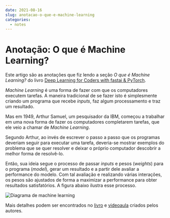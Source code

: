 ```yaml
---
date: 2021-08-16
slug: anotacao-o-que-e-machine-learning
categories:
  - notes
---
```


# Anotação: O que é Machine Learning?

Este artigo são as anotações que fiz lendo a seção *O que é Machine Learning?* do livro [Deep Learning for Coders with fastai & PyTorch](https://www.oreilly.com/library/view/deep-learning-for/9781492045519/).

<!-- more -->

*Machine Learning* é uma forma de fazer com que os computadores executem tarefas. A maneira 
tradicional de se fazer isto é simplesmente criando um programa que recebe *inputs*, faz 
algum processamento e traz um resultado.

Mas em 1949, Arthur Samuel, um pesquisador da IBM, começou a trabalhar em
uma nova forma de fazer os computadores completarem tarefas, que ele veio
a chamar de *Machine Learning*.

Segundo Arthur, ao invés de escrever o passo a passo que os programas
deveriam seguir para executar uma tarefa, deveria-se mostrar exemplos do problema
que se quer resolver e deixar o próprio computador descobrir a melhor forma 
de resolvê-lo.

Então, sua ideia segue o processo de passar *inputs* e pesos (*weights*)
para o programa (*model*), gerar um resultado e a partir dele avaliar
a performance do modelo. Com tal avaliação e realizando várias interações,
os pesos são ajustados de forma
a maximizar a performance para obter resultados satisfatórios.
A figura abaixo ilustra esse processo.

![Diagrama de machine learning](https://i.imgur.com/SIYACiU.png)

Mais detalhes podem ser encontrados no [livro](https://www.oreilly.com/library/view/deep-learning-for/9781492045519/) e [videoaula](https://www.youtube.com/watch?v=_QUEXsHfsA0) criados pelos autores.